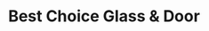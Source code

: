 ---
title: "Best Choice Glass & Door"
url: /albuquerque/best-choice-glass-und-door/
shop: Haushaltsartikel
---